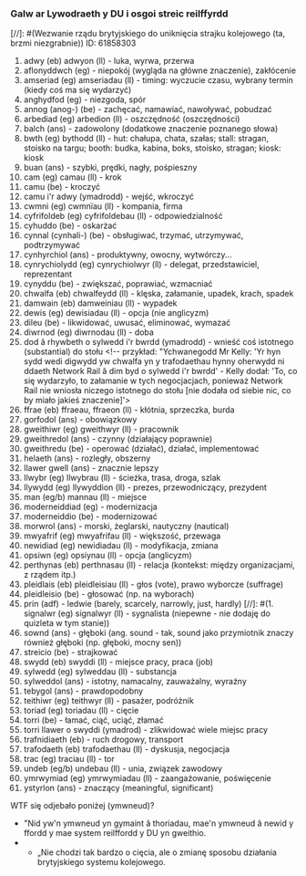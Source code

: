 ### Galw ar Lywodraeth y DU i osgoi streic reilffyrdd
[//]: #(Wezwanie rządu brytyjskiego do uniknięcia strajku kolejowego (ta, brzmi niezgrabnie))
ID: 61858303

1. adwy (eb) adwyon (ll) - luka, wyrwa, przerwa
1. aflonyddwch (eg) - niepokój (wygląda na główne znaczenie), zakłócenie
1. amseriad (eg) amseriadau (ll) - timing: wyczucie czasu, wybrany termin (kiedy coś ma się wydarzyć)
1. anghydfod (eg) - niezgoda, spór
1. annog (anog-) (be) - zachęcać, namawiać, nawoływać, pobudzać
1. arbediad (eg) arbedion (ll) - oszczędność (oszczędności)
1. balch (ans) - zadowolony (dodatkowe znaczenie poznanego słowa)
1. bwth (eg) bythodd (ll) - hut: chałupa, chata, szałas; stall: stragan, stoisko na targu; booth: budka, kabina, boks, stoisko, stragan; kiosk: kiosk
1. buan (ans) - szybki, prędki, nagły, pośpieszny
1. cam (eg) camau (ll) - krok
1. camu (be) - kroczyć
1. camu i'r adwy (ymadrodd) - wejść, wkroczyć
1. cwmni (eg) cwmnïau (ll) - kompania, firma
1. cyfrifoldeb (eg) cyfrifoldebau (ll) - odpowiedzialność
1. cyhuddo (be) - oskarżać
1. cynnal (cynhali-) (be) - obsługiwać, trzymać, utrzymywać, podtrzymywać
1. cynhyrchiol (ans) - produktywny, owocny, wytwórczy...
1. cynrychiolydd (eg) cynrychiolwyr (ll) - delegat, przedstawiciel, reprezentant
1. cynyddu (be) - zwiększać, poprawiać, wzmacniać
1. chwalfa (eb) chwalfeydd (ll) - klęska, załamanie, upadek, krach, spadek
1. damwain (eb) damweiniau (ll) - wypadek
1. dewis (eg) dewisiadau (ll) - opcja (nie anglicyzm)
1. dileu (be) - likwidować, uwusać, eliminować, wymazać
1. diwrnod (eg) diwrnodau (ll) - doba
1. dod â rhywbeth o sylwedd i'r bwrdd (ymadrodd) - wnieść coś istotnego (substantial) do stołu <!-- przykład: "Ychwanegodd Mr Kelly: 'Yr hyn sydd wedi digwydd yw chwalfa yn y trafodaethau hynny oherwydd ni ddaeth Network Rail â dim byd o sylwedd i'r bwrdd' - Kelly dodał: 'To, co się wydarzyło, to załamanie w tych negocjacjach, ponieważ Network Rail nie wniosła niczego istotnego do stołu [nie dodała od siebie nic, co by miało jakieś znaczenie]'>
1. ffrae (eb) ffraeau, ffraeon (ll) - kłótnia, sprzeczka, burda
1. gorfodol (ans) - obowiązkowy
1. gweithiwr (eg) gweithwyr (ll) - pracownik
1. gweithredol (ans) - czynny (działający poprawnie)
1. gweithredu (be) - operować (działać), działać, implementować
1. helaeth (ans) - rozległy, obszerny
1. llawer gwell (ans) - znacznie lepszy <!-- konstrukcja: llawer + przymiotnik w stopniu wyższym -->
1. llwybr (eg) llwybrau (ll) - ścieżka, trasa, droga, szlak
1. llywydd (eg) llywyddion (ll) - prezes, przewodniczący, prezydent
1. man (eg/b) mannau (ll) - miejsce
1. moderneiddiad (eg) - modernizacja
1. moderneiddio (be) - modernizować
1. morwrol (ans) - morski, żeglarski, nautyczny (nautical)
1. mwyafrif (eg) mwyafrifau (ll) - większość, przewaga
1. newidiad (eg) newidiadau (ll) - modyfikacja, zmiana
1. opsiwn (eg) opsiynau (ll) - opcja (anglicyzm)
1. perthynas (eb) perthnasau (ll) - relacja (kontekst: między organizacjami, z rządem itp.)
1. pleidlais (eb) pleidleisiau (ll) - głos (vote), prawo wyborcze (suffrage)
1. pleidleisio (be) - głosować (np. na wyborach)
1. prin (adf) - ledwie (barely, scarcely, narrowly, just, hardly)
[//]: #(1. signalwr (eg) signalwyr (ll) - sygnalista (niepewne - nie dodaję do quizleta w tym stanie))
1. sownd (ans) - głęboki (ang. sound - tak, sound jako przymiotnik znaczy również głęboki (np. głęboki, mocny sen))
1. streicio (be) - strajkować
1. swydd (eb) swyddi (ll) - miejsce pracy, praca (job)
1. sylwedd (eg) sylweddau (ll) - substancja
1. sylweddol (ans) - istotny, namacalny, zauważalny, wyraźny
1. tebygol (ans) - prawdopodobny
1. teithiwr (eg) teithwyr (ll) - pasażer, podróżnik
1. toriad (eg) toriadau (ll) - cięcie
1. torri (be) - łamać, ciąć, uciąć, złamać
1. torri llawer o swyddi (ymadrod) - zlikwidować wiele miejsc pracy
1. trafnidiaeth (eb) - ruch drogowy, transport
1. trafodaeth (eb) trafodaethau (ll) - dyskusja, negocjacja
1. trac (eg) traciau (ll) - tor
1. undeb (eg/b) undebau (ll) - unia, związek zawodowy
1. ymrwymiad (eg) ymrwymiadau (ll) - zaangażowanie, poświęcenie
1. ystyrlon (ans) - znaczący (meaningful, significant)

WTF się odjebało poniżej (ymwneud)?

- "Nid yw'n ymwneud yn gymaint â thoriadau, mae'n ymwneud â newid y ffordd y mae system reilffordd y DU yn gweithio.
- - „Nie chodzi tak bardzo o cięcia, ale o zmianę sposobu działania brytyjskiego systemu kolejowego.